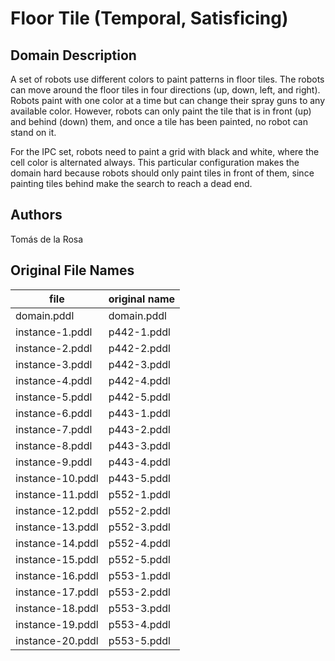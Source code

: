 # Floor Tile (Temporal, Satisficing)

## Domain Description

A set of robots use different colors to paint patterns in floor tiles.
The robots can move around the floor tiles in four directions (up, down, left, and right).
Robots paint with one color at a time but can change their spray guns to any available color.
However, robots can only paint the tile that is in front (up) and behind (down) them, and once a tile has been painted, no robot can stand on it.

For the IPC set, robots need to paint a grid with black and white, where the cell color is alternated always.
This particular configuration makes the domain hard because robots should only paint tiles in front of them, since painting tiles behind make the search to reach a dead end.

## Authors

Tomás de la Rosa

## Original File Names

| file             | original name |
|------------------|---------------|
| domain.pddl      | domain.pddl   |
| instance-1.pddl  | p442-1.pddl   |
| instance-2.pddl  | p442-2.pddl   |
| instance-3.pddl  | p442-3.pddl   |
| instance-4.pddl  | p442-4.pddl   |
| instance-5.pddl  | p442-5.pddl   |
| instance-6.pddl  | p443-1.pddl   |
| instance-7.pddl  | p443-2.pddl   |
| instance-8.pddl  | p443-3.pddl   |
| instance-9.pddl  | p443-4.pddl   |
| instance-10.pddl | p443-5.pddl   |
| instance-11.pddl | p552-1.pddl   |
| instance-12.pddl | p552-2.pddl   |
| instance-13.pddl | p552-3.pddl   |
| instance-14.pddl | p552-4.pddl   |
| instance-15.pddl | p552-5.pddl   |
| instance-16.pddl | p553-1.pddl   |
| instance-17.pddl | p553-2.pddl   |
| instance-18.pddl | p553-3.pddl   |
| instance-19.pddl | p553-4.pddl   |
| instance-20.pddl | p553-5.pddl   |

